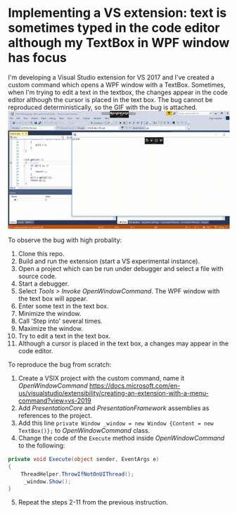 # Implementing a VS extension: text is sometimes typed in the code editor although my TextBox in WPF window has focus
I'm developing a Visual Studio extension for VS 2017 and I've created a custom command which opens a WPF window with a TextBox. Sometimes, when I'm trying to edit a text in the textbox, the changes appear in the code editor although the cursor is placed in the text box.
The bug cannot be reproduced deterministically, so the GIF with the bug is attached. ![](text_box_bug.gif)

To observe the bug with high probality:
1. Clone this repo. 
2. Build and run the extension (start a VS experimental instance).
3. Open a project which can be run under debugger and select a file with source code.
4. Start a debugger.
5. Select *Tools > Invoke OpenWindowCommand*. The WPF window with the text box will appear.
6. Enter some text in the text box.
7. Minimize the window.
8. Call 'Step into' several times.
9. Maximize the window. 
10. Try to edit a text in the text box.
11. Although a cursor is placed in the text box, a changes may appear in the code editor.

To reproduce the bug from scratch:
1. Create a VSIX project with the custom command, name it *OpenWindowCommand* https://docs.microsoft.com/en-us/visualstudio/extensibility/creating-an-extension-with-a-menu-command?view=vs-2019
2. Add *PresentationCore* and *PresentationFramework* assemblies as references to the project.  
3. Add this line `private Window _window = new Window {Content = new TextBox()};` to *OpenWindowCommand* class.
4. Change the code of the `Execute` method inside *OpenWindowCommand* to the following:

```c#
private void Execute(object sender, EventArgs e)
{
    ThreadHelper.ThrowIfNotOnUIThread();
     _window.Show();
}
```
5. Repeat the steps 2-11 from the previous instruction. 


